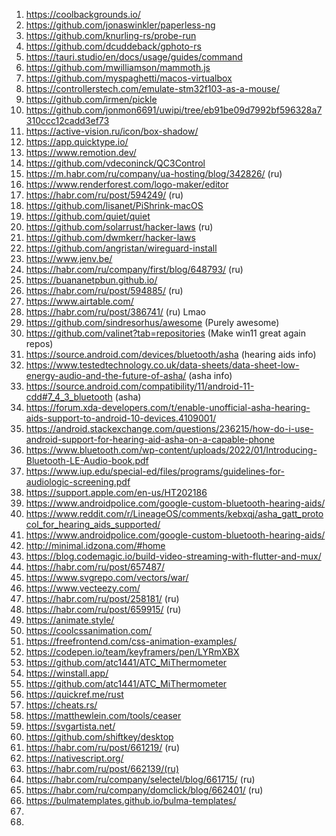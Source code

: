1. https://coolbackgrounds.io/
2. https://github.com/jonaswinkler/paperless-ng
3. https://github.com/knurling-rs/probe-run
4. https://github.com/dcuddeback/gphoto-rs
5. https://tauri.studio/en/docs/usage/guides/command
6. https://github.com/mwilliamson/mammoth.js
7. https://github.com/myspaghetti/macos-virtualbox
8. https://controllerstech.com/emulate-stm32f103-as-a-mouse/
10. https://github.com/irmen/pickle
14. https://github.com/jonmon6691/uwipi/tree/eb91be09d7992bf596328a7310ccc12cadd3ef73
15. https://active-vision.ru/icon/box-shadow/
17. https://app.quicktype.io/
18. https://www.remotion.dev/
19. https://github.com/vdeconinck/QC3Control
20. https://m.habr.com/ru/company/ua-hosting/blog/342826/ (ru)
21. https://www.renderforest.com/logo-maker/editor
22. https://habr.com/ru/post/594249/ (ru)
23. https://github.com/lisanet/PiShrink-macOS 
24. https://github.com/quiet/quiet
25. https://github.com/solarrust/hacker-laws (ru)
26. https://github.com/dwmkerr/hacker-laws
27. https://github.com/angristan/wireguard-install
28. https://www.jenv.be/
29. https://habr.com/ru/company/first/blog/648793/ (ru)
30. https://buananetpbun.github.io/
31. https://habr.com/ru/post/594885/ (ru)
32. https://www.airtable.com/
33. https://habr.com/ru/post/386741/ (ru) Lmao
34. https://github.com/sindresorhus/awesome (Purely awesome)
35. https://github.com/valinet?tab=repositories (Make win11 great again repos)
36. https://source.android.com/devices/bluetooth/asha (hearing aids info)
37. https://www.testedtechnology.co.uk/data-sheets/data-sheet-low-energy-audio-and-the-future-of-asha/ (asha info)
38. https://source.android.com/compatibility/11/android-11-cdd#7_4_3_bluetooth (asha)
39. https://forum.xda-developers.com/t/enable-unofficial-asha-hearing-aids-support-to-android-10-devices.4109001/ 
40. https://android.stackexchange.com/questions/236215/how-do-i-use-android-support-for-hearing-aid-asha-on-a-capable-phone
41. https://www.bluetooth.com/wp-content/uploads/2022/01/Introducing-Bluetooth-LE-Audio-book.pdf
42. https://www.iup.edu/special-ed/files/programs/guidelines-for-audiologic-screening.pdf
43. https://support.apple.com/en-us/HT202186
44. https://www.androidpolice.com/google-custom-bluetooth-hearing-aids/
45. https://www.reddit.com/r/LineageOS/comments/kebxqj/asha_gatt_protocol_for_hearing_aids_supported/
46. https://www.androidpolice.com/google-custom-bluetooth-hearing-aids/
47. http://minimal.idzona.com/#home
48. https://blog.codemagic.io/build-video-streaming-with-flutter-and-mux/
49. https://habr.com/ru/post/657487/
50. https://www.svgrepo.com/vectors/war/
51. https://www.vecteezy.com/
52. https://habr.com/ru/post/258181/ (ru)
53. https://habr.com/ru/post/659915/ (ru)
54. https://animate.style/
55. https://coolcssanimation.com/
56. https://freefrontend.com/css-animation-examples/
57. https://codepen.io/team/keyframers/pen/LYRmXBX
58. https://github.com/atc1441/ATC_MiThermometer
59. https://winstall.app/
60. https://github.com/atc1441/ATC_MiThermometer
61. https://quickref.me/rust
62. https://cheats.rs/
63. https://matthewlein.com/tools/ceaser
64. https://svgartista.net/
65. https://github.com/shiftkey/desktop
66. https://habr.com/ru/post/661219/ (ru)
67. https://nativescript.org/
68. https://habr.com/ru/post/662139/(ru)
69. https://habr.com/ru/company/selectel/blog/661715/ (ru)
70. https://habr.com/ru/company/domclick/blog/662401/ (ru)
71. https://bulmatemplates.github.io/bulma-templates/
72. 
73. 
